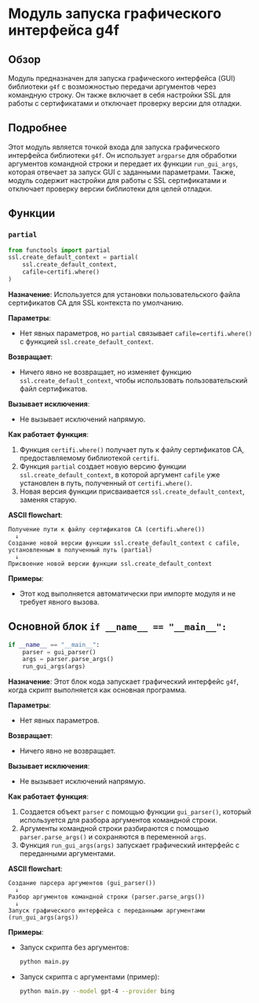 # Модуль запуска графического интерфейса g4f

## Обзор

Модуль предназначен для запуска графического интерфейса (GUI) библиотеки `g4f` с возможностью передачи аргументов через командную строку. Он также включает в себя настройки SSL для работы с сертификатами и отключает проверку версии для отладки.

## Подробнее

Этот модуль является точкой входа для запуска графического интерфейса библиотеки `g4f`. Он использует `argparse` для обработки аргументов командной строки и передает их функции `run_gui_args`, которая отвечает за запуск GUI с заданными параметрами. Также, модуль содержит настройки для работы с SSL сертификатами и отключает проверку версии библиотеки для целей отладки.

## Функции

### `partial`

   ```python
   from functools import partial
   ssl.create_default_context = partial(
       ssl.create_default_context,
       cafile=certifi.where()
   )
   ```

   **Назначение**: Используется для установки пользовательского файла сертификатов CA для SSL контекста по умолчанию.

   **Параметры**:

   - Нет явных параметров, но `partial` связывает `cafile=certifi.where()` с функцией `ssl.create_default_context`.

   **Возвращает**:

   - Ничего явно не возвращает, но изменяет функцию `ssl.create_default_context`, чтобы использовать пользовательский файл сертификатов.

   **Вызывает исключения**:

   - Не вызывает исключений напрямую.

   **Как работает функция**:

   1. Функция `certifi.where()` получает путь к файлу сертификатов CA, предоставляемому библиотекой `certifi`.
   2. Функция `partial` создает новую версию функции `ssl.create_default_context`, в которой аргумент `cafile` уже установлен в путь, полученный от `certifi.where()`.
   3. Новая версия функции присваивается `ssl.create_default_context`, заменяя старую.

   **ASCII flowchart**:

   ```
   Получение пути к файлу сертификатов CA (certifi.where())
     ↓
   Создание новой версии функции ssl.create_default_context с cafile, установленным в полученный путь (partial)
     ↓
   Присвоение новой версии функции ssl.create_default_context
   ```

   **Примеры**:

   - Этот код выполняется автоматически при импорте модуля и не требует явного вызова.

## Основной блок `if __name__ == "__main__":`

   ```python
   if __name__ == "__main__":
       parser = gui_parser()
       args = parser.parse_args()
       run_gui_args(args)
   ```

   **Назначение**: Этот блок кода запускает графический интерфейс `g4f`, когда скрипт выполняется как основная программа.

   **Параметры**:

   - Нет явных параметров.

   **Возвращает**:

   - Ничего явно не возвращает.

   **Вызывает исключения**:

   - Не вызывает исключений напрямую.

   **Как работает функция**:

   1. Создается объект `parser` с помощью функции `gui_parser()`, который используется для разбора аргументов командной строки.
   2. Аргументы командной строки разбираются с помощью `parser.parse_args()` и сохраняются в переменной `args`.
   3. Функция `run_gui_args(args)` запускает графический интерфейс с переданными аргументами.

   **ASCII flowchart**:

   ```
   Создание парсера аргументов (gui_parser())
     ↓
   Разбор аргументов командной строки (parser.parse_args())
     ↓
   Запуск графического интерфейса с переданными аргументами (run_gui_args(args))
   ```

   **Примеры**:

   - Запуск скрипта без аргументов:
     ```bash
     python main.py
     ```
   - Запуск скрипта с аргументами (пример):
     ```bash
     python main.py --model gpt-4 --provider bing
     ```
